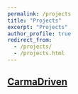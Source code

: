 ```yaml
---
permalink: /projects
title: "Projects"
excerpt: "Projects"
author_profile: true
redirect_from: 
  - /projects/
  - /projects.html
---
```


[CarmaDriven](https://github.com/StrachByLightning/CarmaDriven)
------


